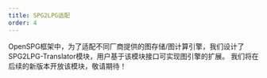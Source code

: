 ```yaml
---
title: SPG2LPG适配
order: 4
---
```


OpenSPG框架中，为了适配不同厂商提供的图存储/图计算引擎，我们设计了SPG2LPG-Translator模块，用户基于该模块接口可实现图引擎的扩展。
我们将在后续的新版本开放该模块，敬请期待！
